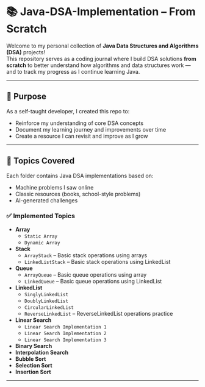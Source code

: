 # 📚 Java-DSA-Implementation – From Scratch

Welcome to my personal collection of **Java Data Structures and Algorithms (DSA)** projects!  
This repository serves as a coding journal where I build DSA solutions **from scratch** to better understand how algorithms and data structures work — and to track my progress as I continue learning Java.

---

## 🚀 Purpose

As a self-taught developer, I created this repo to:

- Reinforce my understanding of core DSA concepts
- Document my learning journey and improvements over time
- Create a resource I can revisit and improve as I grow

---

## 🧠 Topics Covered

Each folder contains Java DSA implementations based on:
- Machine problems I saw online
- Classic resources (books, school-style problems)
- AI-generated challenges

### ✅ Implemented Topics
- **Array**
  - `Static Array`
  - `Dynamic Array`
- **Stack**
  - `ArrayStack` – Basic stack operations using arrays
  - `LinkedListStack` – Basic stack operations using LinkedList
- **Queue**
  - `ArrayQueue` – Basic queue operations using array
  - `LinkedQueue` – Basic queue operations using LinkedList
- **LinkedList**
  - `SinglyLinkedList`
  - `DoublyLinkedList`
  - `CircularLinkedList`
  - `ReverseLinkedList` – ReverseLinkedList operations practice
- **Linear Search**
  - `Linear Search Implementation 1`
  - `Linear Search Implementation 2`
  - `Linear Search Implementation 3`
- **Binary Search**
- **Interpolation Search**
- **Bubble Sort**
- **Selection Sort**
- **Insertion Sort**
---
